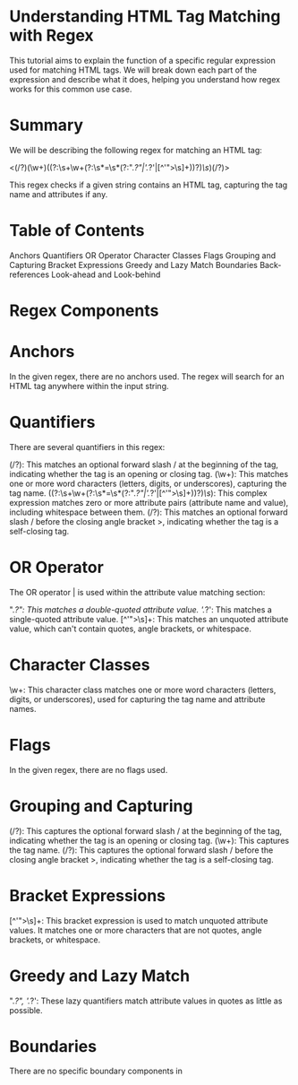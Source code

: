 # Understanding HTML Tag Matching with Regex

This tutorial aims to explain the function of a specific regular expression used for matching HTML tags. We will break down each part of the expression and describe what it does, helping you understand how regex works for this common use case.

# Summary

We will be describing the following regex for matching an HTML tag:

<(\/?)(\w+)((?:\s+\w+(?:\s*=\s*(?:".*?"|'.*?'|[^'">\s]+))?)*\s*)(\/?)>

This regex checks if a given string contains an HTML tag, capturing the tag name and attributes if any.

# Table of Contents

Anchors
Quantifiers
OR Operator
Character Classes
Flags
Grouping and Capturing
Bracket Expressions
Greedy and Lazy Match
Boundaries
Back-references
Look-ahead and Look-behind

# Regex Components

# Anchors
In the given regex, there are no anchors used. The regex will search for an HTML tag anywhere within the input string.

# Quantifiers
There are several quantifiers in this regex:

(\/?): This matches an optional forward slash / at the beginning of the tag, indicating whether the tag is an opening or closing tag.
(\w+): This matches one or more word characters (letters, digits, or underscores), capturing the tag name.
((?:\s+\w+(?:\s*=\s*(?:".*?"|'.*?'|[^'">\s]+))?)*\s*): This complex expression matches zero or more attribute pairs (attribute name and value), including whitespace between them.
(\/?): This matches an optional forward slash / before the closing angle bracket >, indicating whether the tag is a self-closing tag.

# OR Operator
The OR operator | is used within the attribute value matching section:

".*?": This matches a double-quoted attribute value.
'.*?': This matches a single-quoted attribute value.
[^'">\s]+: This matches an unquoted attribute value, which can't contain quotes, angle brackets, or whitespace.

# Character Classes
\w+: This character class matches one or more word characters (letters, digits, or underscores), used for capturing the tag name and attribute names.

# Flags
In the given regex, there are no flags used.

# Grouping and Capturing
(\/?): This captures the optional forward slash / at the beginning of the tag, indicating whether the tag is an opening or closing tag.
(\w+): This captures the tag name.
(\/?): This captures the optional forward slash / before the closing angle bracket >, indicating whether the tag is a self-closing tag.

# Bracket Expressions
[^'">\s]+: This bracket expression is used to match unquoted attribute values. It matches one or more characters that are not quotes, angle brackets, or whitespace.

# Greedy and Lazy Match
".*?", '.*?': These lazy quantifiers match attribute values in quotes as little as possible.

# Boundaries
There are no specific boundary components in